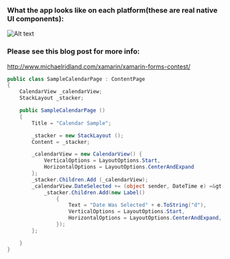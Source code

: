 
### What the app looks like on each platform(these are real native UI components):

![Alt text](http://www.michaelridland.com/wp-content/uploads/2014/06/platform-image.png) 

### Please see this blog post for more info: 

http://www.michaelridland.com/xamarin/xamarin-forms-contest/

```cs
public class SampleCalendarPage : ContentPage 
{
	CalendarView _calendarView;
	StackLayout _stacker;

	public SampleCalendarPage ()
	{
		Title = "Calendar Sample";

		_stacker = new StackLayout ();
		Content = _stacker;

		_calendarView = new CalendarView() {
			VerticalOptions = LayoutOptions.Start,
			HorizontalOptions = LayoutOptions.CenterAndExpand
		};
		_stacker.Children.Add (_calendarView);
		_calendarView.DateSelected += (object sender, DateTime e) =&gt; {
			_stacker.Children.Add(new Label() 
				{ 
					Text = "Date Was Selected" + e.ToString("d"),
					VerticalOptions = LayoutOptions.Start,
					HorizontalOptions = LayoutOptions.CenterAndExpand,
				});
		};

	}
}
```

